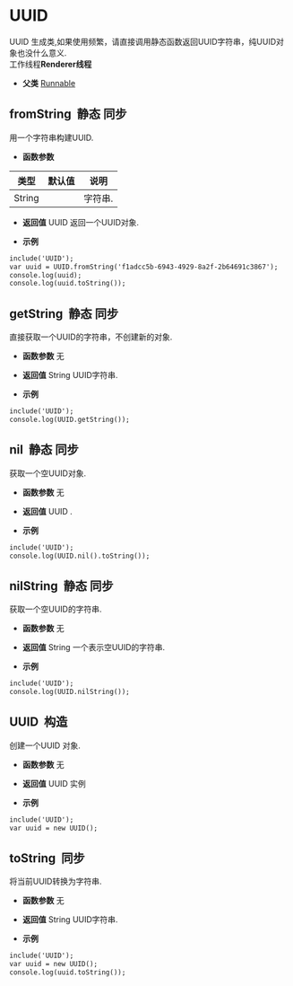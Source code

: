 # UUID

  UUID 生成类,如果使用频繁，请直接调用静态函数返回UUID字符串，纯UUID对象也没什么意义.<br>工作线程**Renderer线程**
  
* **父类** 
<a href="#api/apiRunnable">Runnable</a>&nbsp;

## fromString &nbsp;<span class="label label-static">静态</span> <span class="label label-sync">同步</span> 

  用一个字符串构建UUID.
  
* **函数参数**

<table class="table table-hover table-bordered ">
	<thead>
		<tr>
			<th class="col-xs-1">类型</th>
			<th class="col-xs-1">默认值</th>
			<th>说明</th>
		</tr>
	</thead>
	<tbody>
		<tr>
	<td>String </td>
	<td></td>
	<td>字符串.</td>
</tr>
	</tbody>
</table>

* **返回值**
  UUID 返回一个UUID对象. 

* **示例&nbsp;&nbsp;&nbsp;&nbsp;**

```html
include('UUID');
var uuid = UUID.fromString('f1adcc5b-6943-4929-8a2f-2b64691c3867');
console.log(uuid);
console.log(uuid.toString());

```


<div class="adoc" id="div_fromString"></div>


## getString &nbsp;<span class="label label-static">静态</span> <span class="label label-sync">同步</span> 

  直接获取一个UUID的字符串，不创建新的对象.
  
* **函数参数**  无

* **返回值**
  String UUID字符串. 

* **示例&nbsp;&nbsp;&nbsp;&nbsp;**

```html
include('UUID');
console.log(UUID.getString());

```


<div class="adoc" id="div_getString"></div>


## nil &nbsp;<span class="label label-static">静态</span> <span class="label label-sync">同步</span> 

  获取一个空UUID对象.
  
* **函数参数**  无

* **返回值**
  UUID . 

* **示例&nbsp;&nbsp;&nbsp;&nbsp;**

```html
include('UUID');
console.log(UUID.nil().toString());

```


<div class="adoc" id="div_nil"></div>


## nilString &nbsp;<span class="label label-static">静态</span> <span class="label label-sync">同步</span> 

  获取一个空UUID的字符串.
  
* **函数参数**  无

* **返回值**
  String 一个表示空UUID的字符串. 

* **示例&nbsp;&nbsp;&nbsp;&nbsp;**

```html
include('UUID');
console.log(UUID.nilString());

```


<div class="adoc" id="div_nilString"></div>


## UUID &nbsp;<span class="label label-constructor">构造</span> 

  创建一个UUID 对象.
  
* **函数参数**  无

* **返回值**
  UUID 实例 

* **示例&nbsp;&nbsp;&nbsp;&nbsp;**

```html
include('UUID');
var uuid = new UUID();

```


<div class="adoc" id="div_UUID"></div>


## toString &nbsp;<span class="label label-sync">同步</span> 

  将当前UUID转换为字符串.
  
* **函数参数**  无

* **返回值**
  String UUID字符串. 

* **示例&nbsp;&nbsp;&nbsp;&nbsp;**

```html
include('UUID');
var uuid = new UUID();
console.log(uuid.toString());

```


<div class="adoc" id="div_toString"></div>


